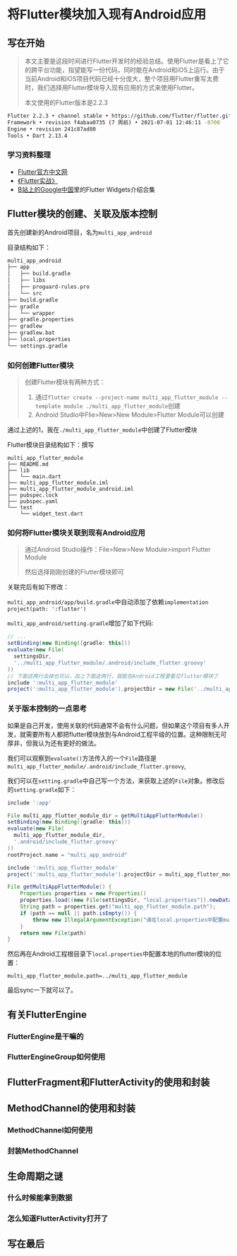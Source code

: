 # 将Flutter模块加入现有Android应用

## 写在开始

> 本文主要是这段时间进行Flutter开发时的经验总结。使用Flutter是看上了它的跨平台功能，指望能写一份代码，同时能在Android和iOS上运行。由于当前Android和iOS项目代码已经十分庞大，整个项目用Flutter重写太费时，我们选择用Flutter模块导入现有应用的方式来使用Flutter。
>
> 本文使用的Flutter版本是2.2.3

```bash
Flutter 2.2.3 • channel stable • https://github.com/flutter/flutter.git
Framework • revision f4abaa0735 (7 周前) • 2021-07-01 12:46:11 -0700
Engine • revision 241c87ad80
Tools • Dart 2.13.4
```

### 学习资料整理

* [Flutter官方中文网](https://flutter.cn/)
* [《Flutter实战》](https://book.flutterchina.club/)
* [B站上的Google中国](https://space.bilibili.com/64169458?from=search&seid=14407446110849580877)里的Flutter Widgets介绍合集

## Flutter模块的创建、关联及版本控制

首先创建新的Android项目，名为`multi_app_android`

目录结构如下：

```bash
multi_app_android
├── app
│   ├── build.gradle
│   ├── libs
│   ├── proguard-rules.pro
│   └── src
├── build.gradle
├── gradle
│   └── wrapper
├── gradle.properties
├── gradlew
├── gradlew.bat
├── local.properties
└── settings.gradle
```



### 如何创建Flutter模块

> 创建Flutter模块有两种方式：
>
> 1. 通过`flutter create --project-name multi_app_flutter_module --template module ./multi_app_flutter_module`创建
> 2. Android Studio中Flie>New>New Module>Flutter Module可以创建

通过上述的1，我在`./multi_app_flutter_module`中创建了Flutter模块

Flutter模块目录结构如下：撰写

```shell
multi_app_flutter_module
├── README.md
├── lib
│   └── main.dart
├── multi_app_flutter_module.iml
├── multi_app_flutter_module_android.iml
├── pubspec.lock
├── pubspec.yaml
└── test
    └── widget_test.dart
```

### 如何将Flutter模块关联到现有Android应用

> 通过Android Studio操作：File>New>New Module>import Flutter Module
>
> 然后选择刚刚创建的Flutter模块即可

关联完后有如下修改：

`multi_app_android/app/build.gradle`中自动添加了依赖`implementation project(path: ':flutter')`

`multi_app_android/setting.gradle`增加了如下代码:

```groovy
// ...
setBinding(new Binding([gradle: this]))
evaluate(new File(
  settingsDir,
  '../multi_app_flutter_module/.android/include_flutter.groovy'
))
// 下面这两行去掉也可以，加上下面这两行，就能在Android工程里看见flutter模块了
include ':multi_app_flutter_module'
project(':multi_app_flutter_module').projectDir = new File('../multi_app_flutter_module')

```

### 关于版本控制的一点思考

如果是自己开发，使用关联的代码通常不会有什么问题，但如果这个项目有多人开发，就需要所有人都把flutter模块放到与Android工程平级的位置。这种限制无可厚非，但我认为还有更好的做法。

我们可以观察到`evaluate()`方法传入的一个`File`路径是`multi_app_flutter_module/.android/include_flutter.groovy`,

我们可以在`setting.gradle`中自己写一个方法，来获取上述的`File`对象。修改后的`setting.gradle`如下：

```groovy
include ':app'

File multi_app_flutter_module_dir = getMultiAppFlutterModule()
setBinding(new Binding([gradle: this]))
evaluate(new File(
  multi_app_flutter_module_dir,
  '.android/include_flutter.groovy'
))
rootProject.name = "multi_app_android"

include ':multi_app_flutter_module'
project(':multi_app_flutter_module').projectDir = multi_app_flutter_module_dir

File getMultiAppFlutterModule() {
    Properties properties = new Properties()
    properties.load((new File(settingsDir, "local.properties")).newDataInputStream())
    String path = properties.get("multi_app_flutter_module.path");
    if (path == null || path.isEmpty()) {
        throw new IllegalArgumentException("请在local.properties中配置multi_app_flutter_module.path属性，multi_app_flutter_module.path=<flutter模块根目录地址>")
    }
    return new File(path)
}
```

然后再在Android工程根目录下`local.properties`中配置本地的flutter模块的位置：

`multi_app_flutter_module.path=../multi_app_flutter_module`

最后sync一下就可以了。

## 有关FlutterEngine

### FlutterEngine是干嘛的

### FlutterEngineGroup如何使用

## FlutterFragment和FlutterActivity的使用和封装

## MethodChannel的使用和封装

### MethodChannel如何使用

### 封装MethodChannel

## 生命周期之谜

### 什么时候能拿到数据

### 怎么知道FlutterActivity打开了

## 写在最后
